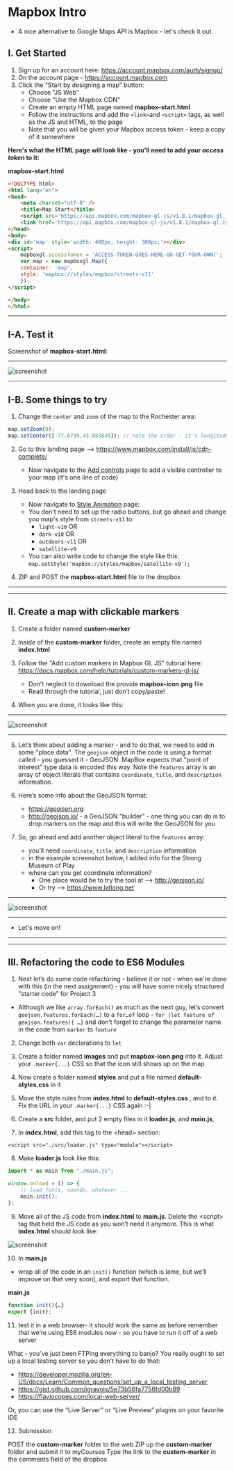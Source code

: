 # Mapbox Intro


- A nice alternative to Google Maps API is Mapbox - let's check it out.


## I. Get Started

1. Sign up for an account here: https://account.mapbox.com/auth/signup/
2. On the account page - https://account.mapbox.com
3. Click the "Start by designing a map" button:
    - Choose "JS Web"
    - Choose "Use the Mapbox CDN"
    - Create an empty HTML page named **mapbox-start.html**
    - Follow the instructions and add the `<link>`and `<script>` tags, as well as the JS and HTML, to the page
    - Note that you will be given your Mapbox access token - keep a copy of it somewhere


**Here's what the HTML page will look like - you'll need to add your *access token* to it:**

**mapbox-start.html**

```html
<!DOCTYPE html>
<html lang="en">
<head>
	<meta charset="utf-8" />
	<title>Map Start</title>
	<script src='https://api.mapbox.com/mapbox-gl-js/v1.8.1/mapbox-gl.js'></script>
	<link href='https://api.mapbox.com/mapbox-gl-js/v1.8.1/mapbox-gl.css' rel='stylesheet' />
</head>
<body>
<div id='map' style='width: 400px; height: 300px;'></div>
<script>
	mapboxgl.accessToken = 'ACCESS-TOKEN-GOES-HERE-GO-GET-YOUR-OWN!';
	var map = new mapboxgl.Map({
	container: 'map',
	style: 'mapbox://styles/mapbox/streets-v11'
	});
</script>

</body>
</html>
```

<hr>

## I-A. Test it

Screenshot of **mapbox-start.html**:

<hr>

![screenshot](./_images/_map-images/maps-1.jpg)

<hr>

## I-B. Some things to try

1) Change the `center` and `zoom` of the map to the Rochester area:

```js
map.setZoom(9);
map.setCenter([-77.6799,43.083848]); // note the order - it's longitude,latitude - which is opposite of Google Maps
```

2) Go to this landing page --> https://www.mapbox.com/install/js/cdn-complete/
    - Now navigate to the [Add controls](https://docs.mapbox.com/mapbox-gl-js/example/navigation/) page to add a visible controller to your map (it's one line of code)

3) Head back to the landing page
    - Now navigate to [Style Animation](https://docs.mapbox.com/mapbox-gl-js/example/setstyle/) page:
    - You don't need to set up the radio buttons, but go ahead and change you map's style from  `streets-v11` to: 
      - `light-v10` OR
      - `dark-v10` OR
      - `outdoors-v11` OR
      - `satellite-v9`
    - You can also write code to change the style like this: `map.setStyle('mapbox://styles/mapbox/satellite-v9');`
  
4) ZIP and POST the **mapbox-start.html** file to the dropbox

<hr><hr>

## II. Create a map with clickable markers

1) Create a folder named **custom-marker**

2) Inside of the **custom-marker** folder, create an empty file named **index.html**

3) Follow the "Add custom markers in Mapbox GL JS" tutorial here: https://docs.mapbox.com/help/tutorials/custom-markers-gl-js/
    - Don’t neglect to download the provide **mapbox-icon.png** file
    - Read through the tutorial, just don’t copy/paste!
    
4) When you are done, it looks like this:

<hr>

![screenshot](./_images/_map-images/maps-2.jpg)

<hr>

5) Let’s think about adding a marker - and to do that, we need to add in some "place data". The `geojson` object in the code is using a format called - you guessed it - GeoJSON. MapBox expects that "point of interest" type data is encoded this way. Note the `features` array is an array of object literals that contains `coordinate`, `title`, and `description` information.

6) Here’s some info about the GeoJSON format: 
    - https://geojson.org
    - http://geojson.io/ - a GeoJSON "builder" - one thing you can do is to drop markers on the map and this will write the GeoJSON for you 

7) So, go ahead and add another object literal to the `features` array:
    - you’ll need `coordinate`, `title`, and `description` information
    - in the example screenshot below, I added info for the Strong Museum of Play
    - where can you get coordinate information? 
      - One place would be to try the tool at --> http://geojson.io/ 
      - Or try --> https://www.latlong.net


<hr>

![screenshot](./_images/_map-images/maps-3.jpg)

<hr>

- Let's move on!

<hr><hr>

## III. Refactoring the code to ES6 Modules

1) Next let’s do some code refactoring - believe it or not - when we're done with this (in the next assignment) - you will have some nicely structured "starter code" for Project 3

- Although we like `array.forEach()` as much as the next guy, let’s convert `geojson.features.forEach(…)` to a `for…of` loop - `for (let feature of geojson.features){ …}` and don’t forget to change the parameter name in the code from `marker` to `feature`

2) Change both `var` declarations to `let`

3) Create a folder named **images** and put **mapbox-icon.png**  into it. Adjust your `.marker{...}` CSS so that the icon still shows up on the map

4) Now create a folder named **styles** and put a file named **default-styles.css** in it

5) Move the style rules from **index.html** to **default-styles.css** , and <link> to it. Fix the URL in your `.marker{...}` CSS again :-|

6) Create a **src** folder, and put 2 empty files in it **loader.js**, and **main.js**,

7) In **index.html**, add this tag to the &lt;head> section:

`<script src="./src/loader.js" type="module"></script>`

8) Make **loader.js** look like this:

```js
import * as main from "./main.js";

window.onload = () => {
	// load fonts, sounds, whatever ...
	main.init();
};
```

9) Move all of the JS code from **index.html** to **main.js**. Delete the &lt;script> tag that held the JS code as you won’t need it anymore. This is what **index.html** should look like:

![screenshot](./_images/_map-images/maps-4.jpg)

10) In **main.js**

- wrap all of the code in an `init()` function (which is lame, but we’ll improve on that very soon), and export that function.

**main.js**

```js
function init(){…}
export {init};
```

11) test it in a web browser- it should work the same as before  remember that we’re using ES6 modules now - so you have to run it off of a web server

What - you’ve just been FTPing everything to banjo? You really ought to set up a local testing server so you don’t have to do that:

- https://developer.mozilla.org/en-US/docs/Learn/Common_questions/set_up_a_local_testing_server
- https://gist.github.com/jgravois/5e73b56fa7756fd00b89
- https://flaviocopes.com/local-web-server/

Or, you can use the “Live Server” or “Live Preview” plugins on your favorite IDE


12) Submission

POST the **custom-marker**  folder to the web
ZIP up the **custom-marker** folder and submit it to myCourses
Type the link to the **custom-marker**  in the comments field of the dropbox






